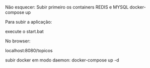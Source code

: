 Não esquecer:
Subir primeiro os containers REDIS e MYSQL
docker-compose up

Para subir a aplicação:

execute o start.bat

No browser:

localhost:8080/topicos

subir docker em modo daemon:
docker-compose up -d